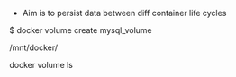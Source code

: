 * Aim is to persist data between diff container life cycles


$ docker volume create mysql_volume

/mnt/docker/

docker volume ls

